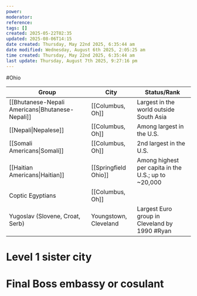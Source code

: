 ```yaml
---
power: 
moderator: 
reference: 
tags: []
created: 2025-05-22T02:35
updated: 2025-08-06T14:15
date created: Thursday, May 22nd 2025, 6:35:44 am
date modified: Wednesday, August 6th 2025, 2:05:25 am
time created: Thursday, May 22nd 2025, 6:35:44 am
last update: Thursday, August 7th 2025, 9:27:16 pm
---
```

#Ohio 


| Group                                            | City                  | Status/Rank                                                                            |
| ------------------------------------------------ | --------------------- | -------------------------------------------------------------------------------------- |
| [[Bhutanese-Nepali Americans\|Bhutanese-Nepali]] | [[Columbus, Oh]]      | Largest in the world outside South Asia                                                |
| [[Nepali\|Nepalese]]                             | [[Columbus, Oh]]      | Among largest in the U.S.                                                              |
| [[Somali Americans\|Somali]]                     | [[Columbus, Oh]]      | 2nd largest in the U.S.                                                                |
| [[Haitian Americans\|Haitian]]                   | [[Springfield Ohio]]  | Among highest per capita in the U.S.; up to ~20,000                                    |
| Coptic Egyptians                                 | [[Columbus, Oh]]      |                                                                                        |
| Yugoslav (Slovene, Croat, Serb)                  | Youngstown, Cleveland | Largest Euro group in Cleveland by 1990[](https://case.edu/ech/articles/p/poles) #Ryan |
# Level 1 sister city

# Final Boss embassy or cosulant
